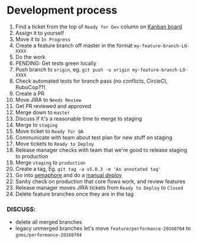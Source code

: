 # Development process

1. Find a ticket from the top of `Ready for Dev` column on [Kanban board](https://localorbit.atlassian.net/secure/RapidBoard.jspa?rapidView=3)
1. Assign it to yourself
1. Move it to `In Progress`
1. Create a feature branch off master in the format `my-feature-branch-LO-XXXX`
1. Do the work
1. PENDING: Get tests green locally
1. Push branch to `origin`, eg. `git push -u origin my-feature-branch-LO-XXXX`
1. Check automated tests for branch pass (no conflicts, CircleCI, RuboCop??)
1. Create a PR
1. Move JIRA to `Needs Review`
1. Get PR reviewed and approved
1. Merge down to `master`
1. Discuss if it's a reasonable time to merge to staging
1. Merge to `staging`
1. Move ticket to `Ready for QA`
1. Communicate with team about test plan for new stuff on staging
1. Move tickets to `Ready to Deploy`
1. Release manager checks with team that we're good to release staging to production
1. Merge `staging` to `production`
1. Create a tag, Eg. `git tag -a v5.0.3 -m 'An annotated tag'`
1. Go into [semaphore](https://semaphoreci.com/micah/localorbit) and do a [manual deploy](#)
1. Sanity check on production that core flows work, and review features
1. Release manager moves JIRA tickets from `Ready to Deploy` to `Closed`
1. Delete feature branches once they are in the tag

### DISCUSS:
*   delete all merged branches
*   legacy unmerged branches let's move `feature/performance-20160704` to `gomi/performance-20160704`


